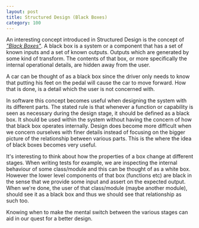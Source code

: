 ```yaml
---
layout: post
title: Structured Design (Black Boxes)
category: 100
---
```

An interesting concept introduced in Structured Design is the concept of [_"Black Boxes"_](https://en.wikipedia.org/wiki/Black_box). A black box is a system or a component that has a set of known inputs and a set of known outputs. Outputs which are generated by some kind of transform. The contents of that box, or more specifically the internal operational details, are hidden away from the user.

A car can be thought of as a black box since the driver only needs to know that putting his feet on the pedal will cause the car to move forward. How that is done, is a detail which the user is not concerned with.

In software this concept becomes useful when designing the system with its different parts. The stated rule is that whenever a function or capability is seen as necessary during the design stage, it should be defined as a black box. It should be used within the system without having the concern of how that black box operates internally. Design does become more difficult when we concern ourselves with finer details instead of focusing on the bigger picture of the relationship between various parts. This is the where the idea of black boxes becomes very useful.

It's interesting to think about how the properties of a box change at different stages. When writing tests for example, we are inspecting the internal behaviour of some class/module and this can be thought of as a white box. However the lower level components of that box (functions etc) are black in the sense that we provide some input and assert on the expected output. When we're done, the user of that class/module (maybe another module), should see it as a black box and thus we should see that relationship as such too.

Knowing when to make the mental switch between the various stages can aid in our quest for a better design.
